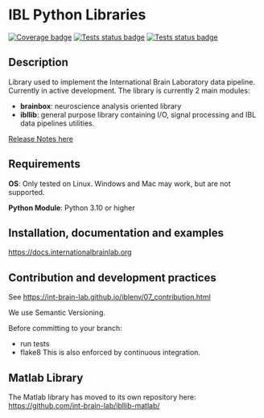 # IBL Python Libraries
[![Coverage badge](https://img.shields.io/endpoint.svg?url=https%3A%2F%2Fibllib.hooks.internationalbrainlab.org%2Fcoverage%2Fibllib%2Fmaster)](https://ibllib.hooks.internationalbrainlab.org/coverage/master)
[![Tests status badge](https://img.shields.io/endpoint.svg?url=https%3A%2F%2Fibllib.hooks.internationalbrainlab.org%2Ftests%2Fibllib%2Fmaster)](https://ibllib.hooks.internationalbrainlab.org/logs/records/master)
[![Tests status badge](https://img.shields.io/endpoint?label=develop&url=https%3A%2F%2Fibllib.hooks.internationalbrainlab.org%2Ftests%2Fibllib%2Fdevelop)](https://ibllib.hooks.internationalbrainlab.org/logs/records/develop)

## Description
Library used to implement the International Brain Laboratory data pipeline. Currently in active development.
The library is currently 2 main modules:
-   **brainbox**: neuroscience analysis oriented library
-   **ibllib**: general purpose library containing I/O, signal processing and IBL data pipelines utilities.

[Release Notes here](release_notes.md)

## Requirements
**OS**: Only tested on Linux. Windows and Mac may work, but are not supported.

**Python Module**: Python 3.10 or higher

## Installation, documentation and examples
https://docs.internationalbrainlab.org


## Contribution and development practices
See https://int-brain-lab.github.io/iblenv/07_contribution.html

We use Semantic Versioning.

Before committing to your branch:
-   run tests
-   flake8
This is also enforced by continuous integration.


## Matlab Library
The Matlab library has moved to its own repository here: https://github.com/int-brain-lab/ibllib-matlab/

